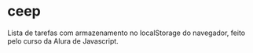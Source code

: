 # ceep
 Lista de tarefas com armazenamento no localStorage do navegador, feito pelo curso da Alura de Javascript.
